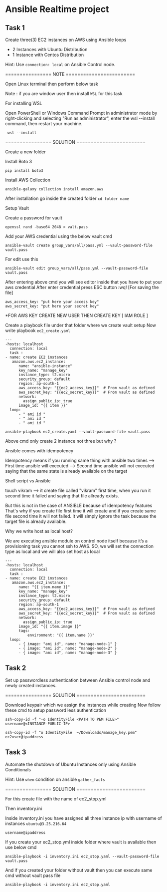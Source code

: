 # Ansible Realtime project

## Task 1

Create three(3) EC2 instances on AWS using Ansible loops
- 2 Instances with Ubuntu Distribution
- 1 Instance with Centos Distribution


Hint: Use `connection: local` on Ansible Control node.


================ NOTE ========================

Open Linux terminal then perform below task 

Note : if you are window user then install ` WSL ` for this task

For installing WSL

Open PowerShell or Windows Command Prompt in administrator mode by right-clicking and selecting "Run as administrator", enter the wsl --install command, then restart your machine.
```
 wsl --install
```

================ SOLUTION ========================

Create a new folder 

Install Boto 3 
```
pip install boto3
```

Install AWS Collection
```
ansible-galaxy collection install amazon.aws
```
After installation go inside the created folder `cd folder name`

Setup Vault 

Create a password for vault
```
openssl rand -base64 2048 > valt.pass
```

Add your AWS credential using the below vault cmd

```
ansible-vault create group_vars/all/pass.yml --vault-password-file vault.pass
```
For edit use this 
```
ansible-vault edit group_vars/all/pass.yml --vault-password-file vault.pass 
```

After entering above cmd you will see editor inside that you have to put your aws credential 
After enter credential press ESC button :wq! [For saving the file]

```
aws_access_key: "put here your access key"
aws_secret_key: "put here your secret key"
```

*FOR AWS KEY CREATE NEW USER THEN CREATE KEY [ IAM ROLE ]


Create a playbook file under that folder where we create vault setup
Now write playbook  ` ec2_create.yaml `
```
---
-hosts: localhost
  connection: local 
  task :
- name: create EC2 instances
   amazon.aws.ec2_instance:
      name: "ansible-instance"
      key_name: "manage_key"
      instance_type: t2.micro
      security_group: default
      region: ap-south-1
      aws_access_key: "{{ec2_access_key}}"  # From vault as defined
      aws_secret_key: "{{ec2_secret_key}}"  # From vault as defined      
      network:
        assign_public_ip: true
      image_id: "{{ item }}"
  loop:
      - " ami id "
      - " ami id "
      - " ami id "
```
```
ansible-playbook ec2_create.yaml --vault-password-file vault.pass
```
Above cmd only create 2 instance not three but why ?

Ansible comes with idempotency

Idempotency means if you running same thing with ansible two times 
--> First time ansible will executed
--> Second time ansible will not executed saying that the same state is already available on the target

Shell script vs Ansible 

touch vikram --> it create file called "vikram" first time, when you run it second time  it failed and saying that file allready exists.

But this is not in the case of ANSIBLE because of idempotency features 
That's why if you create file first time it will create and if you create same file second time it will not failed. It will simply ignore the task because the target file is already available.

Why we write host as local host?

We  are executing ansible module on control node itself because it’s a provisioning task you cannot ssh to AWS.
SO, we will set the connection type as local and we will also set host as local

```
---
-hosts: localhost
  connection: local 
  task :
- name: create EC2 instances
   amazon.aws.ec2_instance:
      name: "{{ item.name }}"
      key_name: "manage_key"
      instance_type: t2.micro
      security_group: default
      region: ap-south-1
      aws_access_key: "{{ec2_access_key}}"  # From vault as defined
      aws_secret_key: "{{ec2_secret_key}}"  # From vault as defined      
      network:
        assign_public_ip: true
      image_id: "{{ item.image }}"
      tags:
          environment: "{{ item.name }}"
  loop:
      - { image: "ami id", name: "manage-node-1" }
      - { image: "ami id", name: "manage-node-2" }
      - { image: "ami id", name: "manage-node-3" }
```

## Task 2
Set up passwordless authentication between Ansible control node and newly created instances.

================ SOLUTION ========================

Download keypair which we assign the instances while creating 
Now follow these cmd to setup password less authentication

```
ssh-copy-id -f "-o IdentityFile <PATH TO PEM FILE>" username@<INSTANCE-PUBLIC-IP>
```

` ssh-copy-id -f "o IdentityFile  ~/Downloads/manage_key.pem" ec2user@ipaddress `


## Task 3

Automate the shutdown of Ubuntu Instances only using Ansible Conditionals

Hint: Use `when` condition on ansible `gather_facts`

================ SOLUTION ========================

For this create file with the name of ec2_stop.yml

Then inventory.ini 

Inside inventory.ini you have assigned all three instance ip with username of instances  ` ubuntu@3.25.216.64 `
``` 
username@ipaddress
```


If you create your ec2_stop.yml inside folder where vault is available then use below cmd 

```
ansible-playbook -i inventory.ini ec2_stop.yaml --vault-password-file vault.pass
```
And if you created your folder without vault then you can execute same cmd without vault pass file

```
ansible-playbook -i inventory.ini ec2_stop.yaml
```
